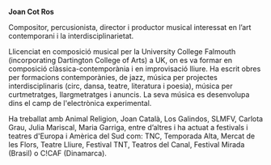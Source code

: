 **Joan Cot Ros**

Compositor, percusionista, director i productor musical interessat en l’art contemporani i la interdisciplinarietat. 

Llicenciat en composició musical per la University College Falmouth (incorporating Dartington College of Arts) a UK, on es va formar en composició clàssica-contemporània i en improvisació lliure. Ha escrit obres per formacions contemporànies, de jazz, música per projectes interdisciplinaris (circ, dansa, teatre, literatura i poesia), música per curtmetratges, llargmetratges i anuncis. La seva música es desenvolupa dins el camp de l'electrònica experimental. 

Ha treballat amb Animal Religion, Joan Català, Los Galindos, SLMFV, Carlota Grau, Julia Mariscal, Maria Garriga, entre d’altres i ha actuat a festivals i teatres d'Europa i Amèrica del Sud com: TNC, Temporada Alta, Mercat de les Flors, Teatre Lliure, Festival TNT, Teatros del Canal, Festival Mirada (Brasil) o C!CAF (Dinamarca).

